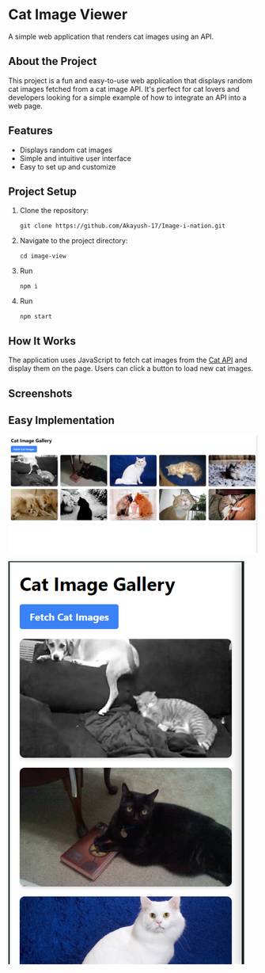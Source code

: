 # Cat Image Viewer

A simple web application that renders cat images using an API.

## About the Project

This project is a fun and easy-to-use web application that displays random cat images fetched from a cat image API. It's perfect for cat lovers and developers looking for a simple example of how to integrate an API into a web page.

## Features

- Displays random cat images
- Simple and intuitive user interface
- Easy to set up and customize

## Project Setup

1. Clone the repository:
   ```
   git clone https://github.com/Akayush-17/Image-i-nation.git
   ```

2. Navigate to the project directory:
   ```
   cd image-view
   ```

3. Run 
   ```
   npm i
   ```

3. Run 
   ```
   npm start
   ```

## How It Works

The application uses JavaScript to fetch cat images from the [Cat API](https://api.thecatapi.com/v1/images/search?limit=5&amp;page=10&amp;order=Desc) and display them on the page. Users can click a button to load new cat images.

## Screenshots

## Easy Implementation

![Cat Image Viewer Interface](./public/assets/easyweb.png)

![New Cat Image Loaded](./public/assets/easymob.png)




